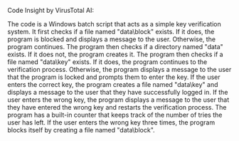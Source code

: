 Code Insight by VirusTotal AI:

The code is a Windows batch script that acts as a simple key verification system. It first checks if a file named "data\block" exists. If it does, the program is blocked and displays a message to the user. Otherwise, the program continues.
The program then checks if a directory named "data" exists. If it does not, the program creates it.
The program then checks if a file named "data\key" exists. If it does, the program continues to the verification process. Otherwise, the program displays a message to the user that the program is locked and prompts them to enter the key.
If the user enters the correct key, the program creates a file named "data\key" and displays a message to the user that they have successfully logged in.
If the user enters the wrong key, the program displays a message to the user that they have entered the wrong key and restarts the verification process.
The program has a built-in counter that keeps track of the number of tries the user has left. If the user enters the wrong key three times, the program blocks itself by creating a file named "data\block".
